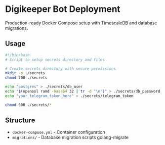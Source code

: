 # Digikeeper Bot Deployment

Production-ready Docker Compose setup with TimescaleDB and database migrations.

## Usage

```bash
#!/bin/bash
# Script to setup secrets directory and files

# Create secrets directory with secure permissions
mkdir -p ./secrets
chmod 700 ./secrets

echo "postgres" > ./secrets/db_user
echo "$(openssl rand -base64 32 | tr -d '\n')" > ./secrets/db_password
echo "your_telegram_token_here" > ./secrets/telegram_token

chmod 600 ./secrets/*
```

## Structure

- `docker-compose.yml` - Container configuration
- `migrations/` - Database migration scripts golang-migrate

